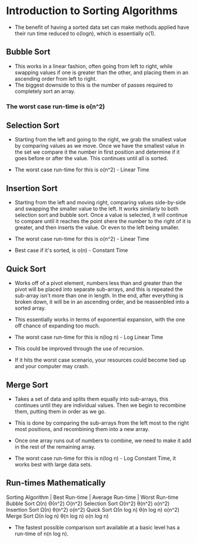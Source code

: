 
# Introduction to Sorting Algorithms

- The benefit of having a sorted data set can make methods
  applied have their run time reduced to o(logn), which 
  is essentially o(1).


## Bubble Sort
 - This works in a linear fashion, often going from left to right,
   while swapping values if one is greater than the other,
   and placing them in an ascending order from left to right.
 - The biggest downside to this is the number of passes required
   to completely sort an array.
### The worst case run-time is o(n^2)
 

## Selection Sort
 - Starting from the left and going to the right, we grab the smallest value
   by comparing values as we move. Once we have the smallest value in the set
   we compare it the number in first position and determine if it goes before or 
   after the value. This continues until all is sorted.

 - The worst case run-time for this is o(n^2) - Linear Time


## Insertion Sort
 - Starting from the left and moving right, comparing values side-by-side
   and swapping the smaller value to the left. It works similarly to both
   selection sort and bubble sort. Once a value is selected, it will continue to compare until it reaches the point shere the number to the right of it is greater,
   and then inserts the value. Or even to the left being smaller.

- The worst case run-time for this is o(n^2) - Linear Time
- Best case if it's sorted, is o(n) - Constant Time


## Quick Sort
 - Works off of a pivot element, numbers less than and greater than the pivot will be 
   placed into separate sub-arrays, and this is repeated the sub-array isn't more than 
   one in length. In the end, after everything is broken down, it will be in an
   ascending order, and be reassenbled into a sorted array.

 - This essentially works in terms of exponential expansion, with the one off chance 
   of expanding too much.

 - The worst case run-time for this is n(log n) - Log Linear Time
 - This could be improved through the use of recursion.
 - If it hits the worst case scenario, your resources could become tied up
   and your computer may crash.


## Merge Sort
 - Takes a set of data and splits them equally into sub-arrays, this continues until they
   are individual values. Then we begin to recombine them, putting them in order as we go.
 
 - This is done by comparing the sub-arrays from the left most to the right most positions,
   and recombining them into a new array.

 - Once one array runs out of numbers to combine, we need to make it add in the rest of the remaining array.

 - The worst case run-time for this is n(log n) - Log Constant Time, it works best with large data sets.


## Run-times Mathematically
Sorting Algorithm   |   Best Run-time   |   Average Run-time   |   Worst Run-time
  Bubble Sort             Ω(n)                Θ(n^2)                 O(n^2)
  Selection Sort          Ω(n^2)              θ(n^2)                 o(n^2)
  Insertion Sort          Ω(n)                θ(n^2)                 o(n^2)
  Quick Sort              Ω(n log n)          θ(n log n)             o(n^2)
  Merge Sort              Ω(n log n)          θ(n log n)             o(n log n)

  - The fastest possible comparison sort available at a basic level has a run-time of n(n log n).